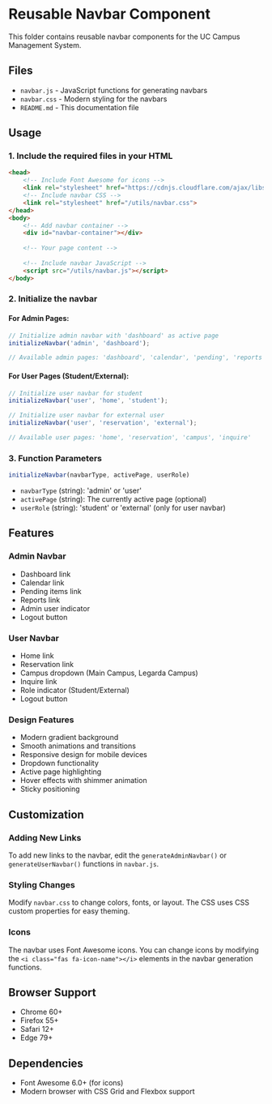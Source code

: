 # Reusable Navbar Component

This folder contains reusable navbar components for the UC Campus Management System.

## Files

- `navbar.js` - JavaScript functions for generating navbars
- `navbar.css` - Modern styling for the navbars
- `README.md` - This documentation file

## Usage

### 1. Include the required files in your HTML

```html
<head>
    <!-- Include Font Awesome for icons -->
    <link rel="stylesheet" href="https://cdnjs.cloudflare.com/ajax/libs/font-awesome/6.0.0-beta3/css/all.min.css">
    <!-- Include navbar CSS -->
    <link rel="stylesheet" href="/utils/navbar.css">
</head>
<body>
    <!-- Add navbar container -->
    <div id="navbar-container"></div>
    
    <!-- Your page content -->
    
    <!-- Include navbar JavaScript -->
    <script src="/utils/navbar.js"></script>
</body>
```

### 2. Initialize the navbar

#### For Admin Pages:
```javascript
// Initialize admin navbar with 'dashboard' as active page
initializeNavbar('admin', 'dashboard');

// Available admin pages: 'dashboard', 'calendar', 'pending', 'reports'
```

#### For User Pages (Student/External):
```javascript
// Initialize user navbar for student
initializeNavbar('user', 'home', 'student');

// Initialize user navbar for external user
initializeNavbar('user', 'reservation', 'external');

// Available user pages: 'home', 'reservation', 'campus', 'inquire'
```

### 3. Function Parameters

```javascript
initializeNavbar(navbarType, activePage, userRole)
```

- `navbarType` (string): 'admin' or 'user'
- `activePage` (string): The currently active page (optional)
- `userRole` (string): 'student' or 'external' (only for user navbar)

## Features

### Admin Navbar
- Dashboard link
- Calendar link
- Pending items link
- Reports link
- Admin user indicator
- Logout button

### User Navbar
- Home link
- Reservation link
- Campus dropdown (Main Campus, Legarda Campus)
- Inquire link
- Role indicator (Student/External)
- Logout button

### Design Features
- Modern gradient background
- Smooth animations and transitions
- Responsive design for mobile devices
- Dropdown functionality
- Active page highlighting
- Hover effects with shimmer animation
- Sticky positioning

## Customization

### Adding New Links

To add new links to the navbar, edit the `generateAdminNavbar()` or `generateUserNavbar()` functions in `navbar.js`.

### Styling Changes

Modify `navbar.css` to change colors, fonts, or layout. The CSS uses CSS custom properties for easy theming.

### Icons

The navbar uses Font Awesome icons. You can change icons by modifying the `<i class="fas fa-icon-name"></i>` elements in the navbar generation functions.

## Browser Support

- Chrome 60+
- Firefox 55+
- Safari 12+
- Edge 79+

## Dependencies

- Font Awesome 6.0+ (for icons)
- Modern browser with CSS Grid and Flexbox support
